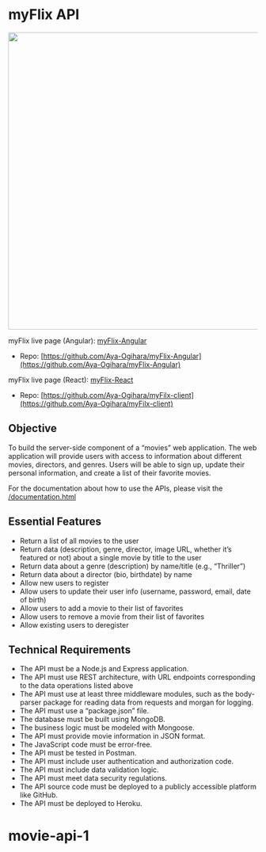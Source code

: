 # myFlix API
<img align=top src="https://res.cloudinary.com/yaponka/image/upload/v1642041807/portfolio/myflix.png" width="600">

myFlix live page (Angular): [myFlix-Angular](https://aya-ogihara.github.io/MEAN_myFlix/welcome)
 - Repo: [https://github.com/Aya-Ogihara/myFlix-Angular](https://github.com/Aya-Ogihara/myFlix-Angular)


myFlix live page (React): [myFlix-React](https://myfilix-aya.netlify.app/)
 - Repo: [https://github.com/Aya-Ogihara/myFilx-client](https://github.com/Aya-Ogihara/myFilx-client)

## Objective
To build the server-side component of a “movies” web application. 
The web application will provide users with access to information about different movies, directors, and genres. 
Users will be able to sign up, update their personal information, and create a list of their favorite movies.

For the documentation about how to use the APIs, please visit the [/documentation.html](https://aya-myflix.herokuapp.com/documentation.html)

## Essential Features
* Return a list of all movies to the user
* Return data (description, genre, director, image URL, whether it’s featured or not) about a single movie by title to the user
* Return data about a genre (description) by name/title (e.g., “Thriller”)
* Return data about a director (bio, birthdate) by name
* Allow new users to register
* Allow users to update their user info (username, password, email, date of birth)
* Allow users to add a movie to their list of favorites
* Allow users to remove a movie from their list of favorites
* Allow existing users to deregister


## Technical Requirements
* The API must be a Node.js and Express application.
* The API must use REST architecture, with URL endpoints corresponding to the data operations listed above
* The API must use at least three middleware modules, such as the body-parser package for reading data from requests and morgan for logging.
* The API must use a “package.json” file.
* The database must be built using MongoDB.
* The business logic must be modeled with Mongoose.
* The API must provide movie information in JSON format.
* The JavaScript code must be error-free.
* The API must be tested in Postman.
* The API must include user authentication and authorization code.
* The API must include data validation logic.
* The API must meet data security regulations.
* The API source code must be deployed to a publicly accessible platform like GitHub.
* The API must be deployed to Heroku.
# movie-api-1
